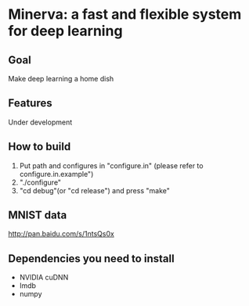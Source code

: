 # Minerva: a fast and flexible system for deep learning

## Goal
Make deep learning a home dish

## Features
Under development

## How to build
1. Put path and configures in "configure.in" (please refer to configure.in.example")
2. "./configure"
3. "cd debug"(or "cd release") and press "make"

## MNIST data

http://pan.baidu.com/s/1ntsQs0x

## Dependencies you need to install

* NVIDIA cuDNN
* lmdb
* numpy
